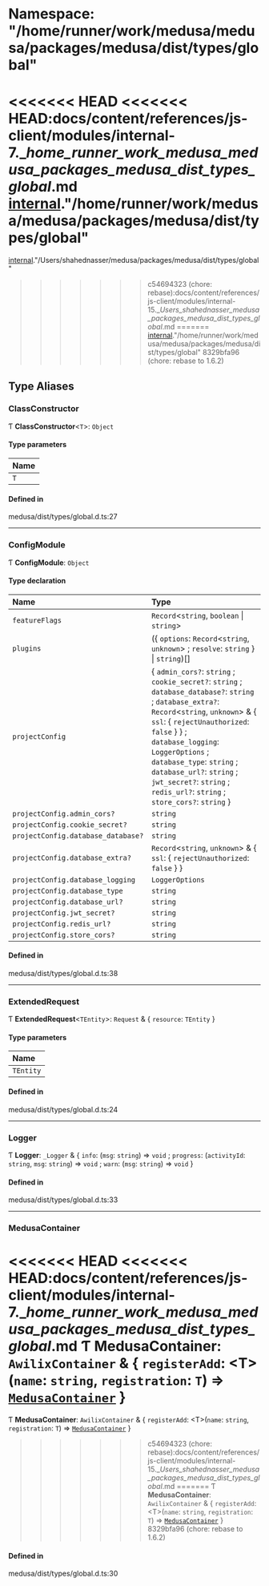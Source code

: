 # Namespace: "/home/runner/work/medusa/medusa/packages/medusa/dist/types/global"

<<<<<<< HEAD
<<<<<<< HEAD:docs/content/references/js-client/modules/internal-7.__home_runner_work_medusa_medusa_packages_medusa_dist_types_global_.md
[internal](internal-7.md)."/home/runner/work/medusa/medusa/packages/medusa/dist/types/global"
=======
[internal](internal-15.md)."/Users/shahednasser/medusa/packages/medusa/dist/types/global"
>>>>>>> c54694323 (chore: rebase):docs/content/references/js-client/modules/internal-15.__Users_shahednasser_medusa_packages_medusa_dist_types_global_.md
=======
[internal](internal-7.md)."/home/runner/work/medusa/medusa/packages/medusa/dist/types/global"
>>>>>>> 8329bfa96 (chore: rebase to 1.6.2)

## Type Aliases

### ClassConstructor

Ƭ **ClassConstructor**<`T`\>: `Object`

#### Type parameters

| Name |
| :------ |
| `T` |

#### Defined in

medusa/dist/types/global.d.ts:27

___

### ConfigModule

Ƭ **ConfigModule**: `Object`

#### Type declaration

| Name | Type |
| :------ | :------ |
| `featureFlags` | `Record`<`string`, `boolean` \| `string`\> |
| `plugins` | ({ `options`: `Record`<`string`, `unknown`\> ; `resolve`: `string`  } \| `string`)[] |
| `projectConfig` | { `admin_cors?`: `string` ; `cookie_secret?`: `string` ; `database_database?`: `string` ; `database_extra?`: `Record`<`string`, `unknown`\> & { `ssl`: { `rejectUnauthorized`: ``false``  }  } ; `database_logging`: `LoggerOptions` ; `database_type`: `string` ; `database_url?`: `string` ; `jwt_secret?`: `string` ; `redis_url?`: `string` ; `store_cors?`: `string`  } |
| `projectConfig.admin_cors?` | `string` |
| `projectConfig.cookie_secret?` | `string` |
| `projectConfig.database_database?` | `string` |
| `projectConfig.database_extra?` | `Record`<`string`, `unknown`\> & { `ssl`: { `rejectUnauthorized`: ``false``  }  } |
| `projectConfig.database_logging` | `LoggerOptions` |
| `projectConfig.database_type` | `string` |
| `projectConfig.database_url?` | `string` |
| `projectConfig.jwt_secret?` | `string` |
| `projectConfig.redis_url?` | `string` |
| `projectConfig.store_cors?` | `string` |

#### Defined in

medusa/dist/types/global.d.ts:38

___

### ExtendedRequest

Ƭ **ExtendedRequest**<`TEntity`\>: `Request` & { `resource`: `TEntity`  }

#### Type parameters

| Name |
| :------ |
| `TEntity` |

#### Defined in

medusa/dist/types/global.d.ts:24

___

### Logger

Ƭ **Logger**: `_Logger` & { `info`: (`msg`: `string`) => `void` ; `progress`: (`activityId`: `string`, `msg`: `string`) => `void` ; `warn`: (`msg`: `string`) => `void`  }

#### Defined in

medusa/dist/types/global.d.ts:33

___

### MedusaContainer

<<<<<<< HEAD
<<<<<<< HEAD:docs/content/references/js-client/modules/internal-7.__home_runner_work_medusa_medusa_packages_medusa_dist_types_global_.md
Ƭ **MedusaContainer**: `AwilixContainer` & { `registerAdd`: <T\>(`name`: `string`, `registration`: `T`) => [`MedusaContainer`](internal-7.__home_runner_work_medusa_medusa_packages_medusa_dist_types_global_.md#medusacontainer)  }
=======
Ƭ **MedusaContainer**: `AwilixContainer` & { `registerAdd`: <T\>(`name`: `string`, `registration`: `T`) => [`MedusaContainer`](internal-15.__Users_shahednasser_medusa_packages_medusa_dist_types_global_.md#medusacontainer)  }
>>>>>>> c54694323 (chore: rebase):docs/content/references/js-client/modules/internal-15.__Users_shahednasser_medusa_packages_medusa_dist_types_global_.md
=======
Ƭ **MedusaContainer**: `AwilixContainer` & { `registerAdd`: <T\>(`name`: `string`, `registration`: `T`) => [`MedusaContainer`](internal-7.__home_runner_work_medusa_medusa_packages_medusa_dist_types_global_.md#medusacontainer)  }
>>>>>>> 8329bfa96 (chore: rebase to 1.6.2)

#### Defined in

medusa/dist/types/global.d.ts:30
